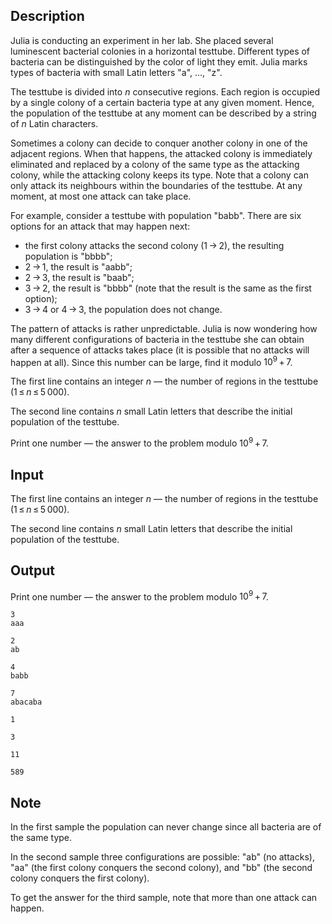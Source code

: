 ## Description

<div><p>Julia is conducting an experiment in her lab. She placed several luminescent bacterial colonies in a horizontal testtube. Different types of bacteria can be distinguished by the color of light they emit. Julia marks types of bacteria with small Latin letters "<span class="tex-font-style-tt">a</span>", ..., "<span class="tex-font-style-tt">z</span>".</p><p>The testtube is divided into <span class="tex-span"><i>n</i></span> consecutive regions. Each region is occupied by a single colony of a certain bacteria type at any given moment. Hence, the population of the testtube at any moment can be described by a string of <span class="tex-span"><i>n</i></span> Latin characters.</p><p>Sometimes a colony can decide to conquer another colony in one of the adjacent regions. When that happens, the attacked colony is immediately eliminated and replaced by a colony of the same type as the attacking colony, while the attacking colony keeps its type. Note that a colony can only attack its neighbours within the boundaries of the testtube. At any moment, at most one attack can take place.</p><p>For example, consider a testtube with population "<span class="tex-font-style-tt">babb</span>". There are six options for an attack that may happen next:</p><ul><li> the first colony attacks the second colony (<span class="tex-span">1 → 2</span>), the resulting population is "<span class="tex-font-style-tt">bbbb</span>";</li><li> <span class="tex-span">2 → 1</span>, the result is "<span class="tex-font-style-tt">aabb</span>";</li><li> <span class="tex-span">2 → 3</span>, the result is "<span class="tex-font-style-tt">baab</span>";</li><li> <span class="tex-span">3 → 2</span>, the result is "<span class="tex-font-style-tt">bbbb</span>" (note that the result is the same as the first option);</li><li> <span class="tex-span">3 → 4</span> or <span class="tex-span">4 → 3</span>, the population does not change.</li></ul><p>The pattern of attacks is rather unpredictable. Julia is now wondering how many different configurations of bacteria in the testtube she can obtain after a sequence of attacks takes place (it is possible that no attacks will happen at all). Since this number can be large, find it modulo <span class="tex-span">10<sup class="upper-index">9</sup> + 7</span>.</p></div><div class="input-specification"><p>The first line contains an integer <span class="tex-span"><i>n</i></span>&nbsp;— the number of regions in the testtube (<span class="tex-span">1 ≤ <i>n</i> ≤ 5 000</span>).</p><p>The second line contains <span class="tex-span"><i>n</i></span> small Latin letters that describe the initial population of the testtube.</p></div><div class="output-specification"><p>Print one number&nbsp;— the answer to the problem modulo <span class="tex-span">10<sup class="upper-index">9</sup> + 7</span>.</p></div>

## Input

<p>The first line contains an integer <span class="tex-span"><i>n</i></span>&nbsp;— the number of regions in the testtube (<span class="tex-span">1 ≤ <i>n</i> ≤ 5 000</span>).</p><p>The second line contains <span class="tex-span"><i>n</i></span> small Latin letters that describe the initial population of the testtube.</p>

## Output

<p>Print one number&nbsp;— the answer to the problem modulo <span class="tex-span">10<sup class="upper-index">9</sup> + 7</span>.</p>





```input1
3
aaa

```




```input2
2
ab

```




```input3
4
babb

```




```input4
7
abacaba

```




```output1
1

```




```output2
3

```




```output3
11

```




```output4
589

```



## Note

<p>In the first sample the population can never change since all bacteria are of the same type.</p><p>In the second sample three configurations are possible: "<span class="tex-font-style-tt">ab</span>" (no attacks), "<span class="tex-font-style-tt">aa</span>" (the first colony conquers the second colony), and "<span class="tex-font-style-tt">bb</span>" (the second colony conquers the first colony).</p><p>To get the answer for the third sample, note that more than one attack can happen.</p>
